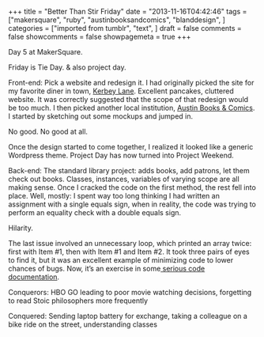 +++
title = "Better Than Stir Friday"
date = "2013-11-16T04:42:46"
tags = ["makersquare", "ruby", "austinbooksandcomics", "blanddesign", ]
categories = ["imported from tumblr", "text", ]
draft = false
comments = false
showcomments = false
showpagemeta = true
+++

<p>Day 5 at MakerSquare.</p>
<p>Friday is Tie Day. &amp; also project day.</p>
<p>Front-end: Pick a website and redesign it. I had originally picked the site for my favorite diner in town, <a href="http://kerbeylanecafe.com" target="_blank">Kerbey Lane</a>. Excellent pancakes, cluttered website. It was correctly suggested that the scope of that redesign would be too much. I then picked another local institution, <a href="http://austinbooks.com" target="_blank">Austin Books &amp; Comics</a>. I started by sketching out some mockups and jumped in.</p>
<p>No good. No good at all. </p>
<p>Once the design started to come together, I realized it looked like a generic Wordpress theme. Project Day has now turned into Project Weekend.</p>
<p>Back-end: The standard library project: adds books, add patrons, let them check out books. Classes, instances, variables of varying scope are all making sense. Once I cracked the code on the first method, the rest fell into place. Well, mostly: I spent way too long thinking I had written an assignment with a single equals sign, when in reality, the code was trying to perform an equality check with a double equals sign.</p>
<p>Hilarity.</p>
<p>The last issue involved an unnecessary loop, which printed an array twice: first with Item #1, then with Item #1 and Item #2. It took three pairs of eyes to find it, but it was an excellent example of minimizing code to lower chances of bugs. Now, it&rsquo;s an exercise in some<a href="http://tomdoc.org/" target="_blank"> serious code documentation</a>.</p>
<p>Conquerors: HBO GO leading to poor movie watching decisions, forgetting to read Stoic philosophers more frequently</p>
<p>Conquered: Sending laptop battery for exchange, taking a colleague on a bike ride on the street, understanding classes</p>